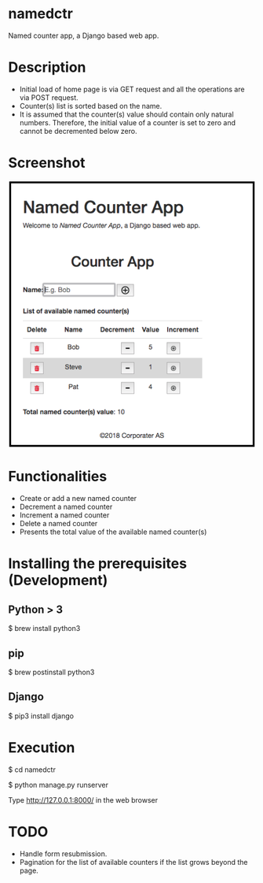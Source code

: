 # namedctr
Named counter app, a Django based web app.

# Description

* Initial load of home page is via GET request and all the operations are via POST request.
* Counter(s) list is sorted based on the name.
* It is assumed that the counter(s) value should contain only natural numbers. Therefore, the initial value of a counter is set to zero and cannot be decremented below zero.

# Screenshot

![Screenshot](https://github.com/rambee/namedctr/blob/master/named_ctr_app_screenshot.png)

# Functionalities

* Create or add a new named counter
* Decrement a named counter
* Increment a named counter
* Delete a named counter
* Presents the total value of the available named counter(s)

# Installing the prerequisites (Development)

## Python > 3

$ brew install python3

## pip

$ brew postinstall python3

## Django

$ pip3 install django

# Execution

$ cd namedctr

$ python manage.py runserver

Type http://127.0.0.1:8000/ in the web browser

# TODO

* Handle form resubmission.
* Pagination for the list of available counters if the list grows beyond the page.
